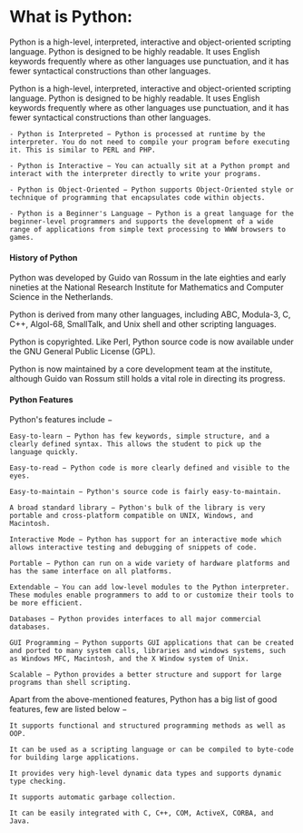 # What is Python:
Python is a high-level, interpreted, interactive and object-oriented scripting language. Python is designed to be highly readable. It uses English keywords frequently where as other languages use punctuation, and it has fewer syntactical constructions than other languages.


Python is a high-level, interpreted, interactive and object-oriented scripting language. Python is designed to be highly readable. It uses English keywords frequently where as other languages use punctuation, and it has fewer syntactical constructions than other languages.

	- Python is Interpreted − Python is processed at runtime by the interpreter. You do not need to compile your program before executing it. This is similar to PERL and PHP.

	- Python is Interactive − You can actually sit at a Python prompt and interact with the interpreter directly to write your programs.

	- Python is Object-Oriented − Python supports Object-Oriented style or technique of programming that encapsulates code within objects.

	- Python is a Beginner's Language − Python is a great language for the beginner-level programmers and supports the development of a wide range of applications from simple text processing to WWW browsers to games.

#### History of Python
Python was developed by Guido van Rossum in the late eighties and early nineties at the National Research Institute for Mathematics and Computer Science in the Netherlands.

Python is derived from many other languages, including ABC, Modula-3, C, C++, Algol-68, SmallTalk, and Unix shell and other scripting languages.

Python is copyrighted. Like Perl, Python source code is now available under the GNU General Public License (GPL).

Python is now maintained by a core development team at the institute, although Guido van Rossum still holds a vital role in directing its progress.

#### Python Features
Python's features include −

	Easy-to-learn − Python has few keywords, simple structure, and a clearly defined syntax. This allows the student to pick up the language quickly.

	Easy-to-read − Python code is more clearly defined and visible to the eyes.

	Easy-to-maintain − Python's source code is fairly easy-to-maintain.

	A broad standard library − Python's bulk of the library is very portable and cross-platform compatible on UNIX, Windows, and Macintosh.

	Interactive Mode − Python has support for an interactive mode which allows interactive testing and debugging of snippets of code.

	Portable − Python can run on a wide variety of hardware platforms and has the same interface on all platforms.

	Extendable − You can add low-level modules to the Python interpreter. These modules enable programmers to add to or customize their tools to be more efficient.

	Databases − Python provides interfaces to all major commercial databases.

	GUI Programming − Python supports GUI applications that can be created and ported to many system calls, libraries and windows systems, such as Windows MFC, Macintosh, and the X Window system of Unix.

	Scalable − Python provides a better structure and support for large programs than shell scripting.

Apart from the above-mentioned features, Python has a big list of good features, few are listed below −

	It supports functional and structured programming methods as well as OOP.

	It can be used as a scripting language or can be compiled to byte-code for building large applications.

	It provides very high-level dynamic data types and supports dynamic type checking.

	It supports automatic garbage collection.

	It can be easily integrated with C, C++, COM, ActiveX, CORBA, and Java.

	
